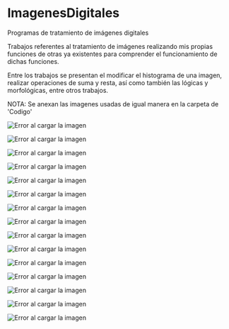 # ImagenesDigitales
Programas de tratamiento de imágenes digitales

Trabajos referentes al tratamiento de imágenes realizando mis propias funciones de otras ya existentes para comprender el funcionamiento de dichas funciones.

Entre los trabajos se presentan el modificar el histograma de una imagen, realizar operaciones de suma y resta, así como también las lógicas y morfológicas, entre otros trabajos.

NOTA: Se anexan las imagenes usadas de igual manera en la carpeta de 'Codigo'

![Error al cargar la imagen](https://github.com/JoseAntSA/ImagenesDigitales/blob/main/Assets/TratImg_1.png)

![Error al cargar la imagen](https://github.com/JoseAntSA/ImagenesDigitales/blob/main/Assets/TratImg_2.png)

![Error al cargar la imagen](https://github.com/JoseAntSA/ImagenesDigitales/blob/main/Assets/TratImg_3.png)

![Error al cargar la imagen](https://github.com/JoseAntSA/ImagenesDigitales/blob/main/Assets/TratImg_4.png)

![Error al cargar la imagen](https://github.com/JoseAntSA/ImagenesDigitales/blob/main/Assets/TratImg_5.png)

![Error al cargar la imagen](https://github.com/JoseAntSA/ImagenesDigitales/blob/main/Assets/TratImg_6.png)

![Error al cargar la imagen](https://github.com/JoseAntSA/ImagenesDigitales/blob/main/Assets/TratImg_7.png)

![Error al cargar la imagen](https://github.com/JoseAntSA/ImagenesDigitales/blob/main/Assets/TratImg_8.png)

![Error al cargar la imagen](https://github.com/JoseAntSA/ImagenesDigitales/blob/main/Assets/TratImg_9.png)

![Error al cargar la imagen](https://github.com/JoseAntSA/ImagenesDigitales/blob/main/Assets/TratImg_10.png)

![Error al cargar la imagen](https://github.com/JoseAntSA/ImagenesDigitales/blob/main/Assets/TratImg_11.png)

![Error al cargar la imagen](https://github.com/JoseAntSA/ImagenesDigitales/blob/main/Assets/TratImg_12.png)

![Error al cargar la imagen](https://github.com/JoseAntSA/ImagenesDigitales/blob/main/Assets/TratImg_13.png)

![Error al cargar la imagen](https://github.com/JoseAntSA/ImagenesDigitales/blob/main/Assets/TratImg_14.png)

![Error al cargar la imagen](https://github.com/JoseAntSA/ImagenesDigitales/blob/main/Assets/TratImg_15.png)
